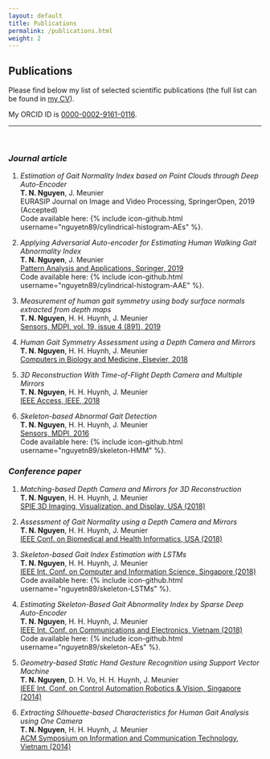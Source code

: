 ```yaml
---
layout: default
title: Publications
permalink: /publications.html
weight: 2
---
```


## Publications

Please find below my list of selected scientific publications (the full list can be found in [my CV](/assets/Nguyen_CV.pdf)). 

My ORCID ID is [0000-0002-9161-0116](https://orcid.org/0000-0002-9161-0116). 

*** 
<br>

### ***Journal article***

1. *Estimation of Gait Normality Index based on Point Clouds through Deep Auto-Encoder*  
**T. N. Nguyen**, J. Meunier  
EURASIP Journal on Image and Video Processing, SpringerOpen, 2019 (Accepted)  
Code available here: {% include icon-github.html username="nguyetn89/cylindrical-histogram-AEs" %}.

2. *Applying Adversarial Auto-encoder for Estimating Human Walking Gait Abnormality Index*  
**T. N. Nguyen**, J. Meunier  
[Pattern Analysis and Applications, Springer, 2019](https://doi.org/10.1007/s10044-019-00790-7)  
Code available here: {% include icon-github.html username="nguyetn89/cylindrical-histogram-AAE" %}.

3. *Measurement of human gait symmetry using body surface normals extracted from depth maps*  
**T. N. Nguyen**, H. H. Huynh, J. Meunier  
[Sensors, MDPI, vol. 19, issue 4 (891), 2019](https://doi.org/10.3390/s19040891)

4. *Human Gait Symmetry Assessment using a Depth Camera and Mirrors*  
**T. N. Nguyen**, H. H. Huynh, J. Meunier  
[Computers in Biology and Medicine, Elsevier, 2018](https://doi.org/10.1016/j.compbiomed.2018.08.021)

5. *3D Reconstruction With Time-of-Flight Depth Camera and Multiple Mirrors*  
**T. N. Nguyen**, H. H. Huynh, J. Meunier  
[IEEE Access, IEEE, 2018](https://doi.org/10.1109/ACCESS.2018.2854262)

6. *Skeleton-based Abnormal Gait Detection*  
**T. N. Nguyen**, H. H. Huynh, J. Meunier  
[Sensors, MDPI, 2016](https://doi.org/10.3390/s16111792)  
Code available here: {% include icon-github.html username="nguyetn89/skeleton-HMM" %}.

### ***Conference paper***

1. *Matching-based Depth Camera and Mirrors for 3D Reconstruction*  
**T. N. Nguyen**, H. H. Huynh, J. Meunier  
[SPIE 3D Imaging, Visualization, and Display, USA (2018)](https://doi.org/10.1117/12.2304427)

2. *Assessment of Gait Normality using a Depth Camera and Mirrors*  
**T. N. Nguyen**, H. H. Huynh, J. Meunier  
[IEEE Conf. on Biomedical and Health Informatics, USA (2018)](https://doi.org/10.1109/BHI.2018.8333364)

3. *Skeleton-based Gait Index Estimation with LSTMs*  
**T. N. Nguyen**, H. H. Huynh, J. Meunier  
[IEEE Int. Conf. on Computer and Information Science, Singapore (2018)](https://doi.org/10.1109/ICIS.2018.8466522)  
Code available here: {% include icon-github.html username="nguyetn89/skeleton-LSTMs" %}.

4. *Estimating Skeleton-Based Gait Abnormality Index by Sparse Deep Auto-Encoder*  
**T. N. Nguyen**, H. H. Huynh, J. Meunier  
[IEEE Int. Conf. on Communications and Electronics, Vietnam (2018)](https://doi.org/10.1109/CCE.2018.8465714)  
Code available here: {% include icon-github.html username="nguyetn89/skeleton-AEs" %}.

5. *Geometry-based Static Hand Gesture Recognition using Support Vector Machine*  
**T. N. Nguyen**, D. H. Vo, H. H. Huynh, J. Meunier  
[IEEE Int. Conf. on Control Automation Robotics & Vision, Singapore (2014)](https://doi.org/10.1109/ICARCV.2014.7064401)

6. *Extracting Silhouette-based Characteristics for Human Gait Analysis using One Camera*  
**T. N. Nguyen**, H. H. Huynh, J. Meunier  
[ACM Symposium on Information and Communication Technology, Vietnam (2014)](https://doi.org/10.1145/2676585.2676612)

